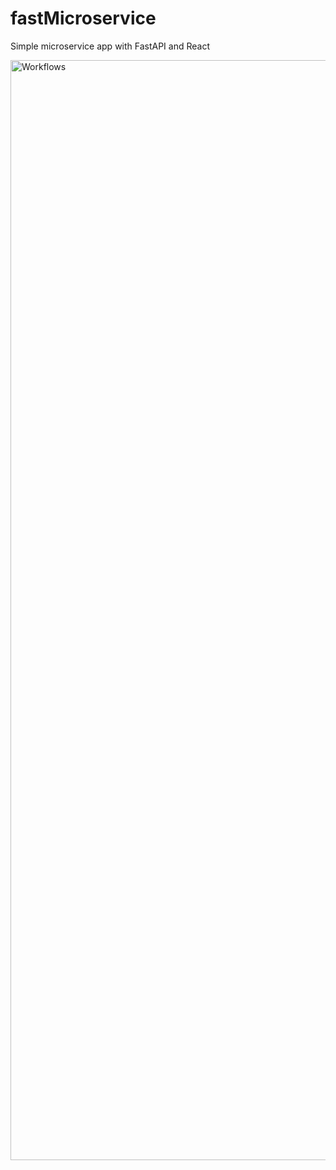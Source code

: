 # fastMicroservice
Simple microservice app with FastAPI and React

<img width="1760" alt="Workflows" src="https://github.com/yash-chauhan-dev/fastMicroservice/assets/50273999/fccfa353-5650-4727-a51c-c78c5f6155a3">
